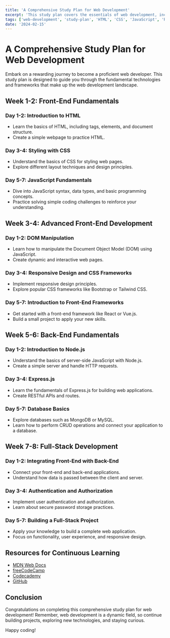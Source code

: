 ```yaml
---
title: 'A Comprehensive Study Plan for Web Development'
excerpt: 'This study plan covers the essentials of web development, including HTML, CSS, JavaScript, and popular frameworks. It also includes project building and resources for continuous learning.'
tags: ['web-development', 'study-plan', 'HTML', 'CSS', 'JavaScript', 'React', 'Node.js']
date: '2024-02-15'
---
```


# A Comprehensive Study Plan for Web Development

Embark on a rewarding journey to become a proficient web developer. This study plan is designed to guide you through the fundamental technologies and frameworks that make up the web development landscape.

## Week 1-2: Front-End Fundamentals

### Day 1-2: Introduction to HTML
- Learn the basics of HTML, including tags, elements, and document structure.
- Create a simple webpage to practice HTML.

### Day 3-4: Styling with CSS
- Understand the basics of CSS for styling web pages.
- Explore different layout techniques and design principles.

### Day 5-7: JavaScript Fundamentals
- Dive into JavaScript syntax, data types, and basic programming concepts.
- Practice solving simple coding challenges to reinforce your understanding.

## Week 3-4: Advanced Front-End Development

### Day 1-2: DOM Manipulation
- Learn how to manipulate the Document Object Model (DOM) using JavaScript.
- Create dynamic and interactive web pages.

### Day 3-4: Responsive Design and CSS Frameworks
- Implement responsive design principles.
- Explore popular CSS frameworks like Bootstrap or Tailwind CSS.

### Day 5-7: Introduction to Front-End Frameworks
- Get started with a front-end framework like React or Vue.js.
- Build a small project to apply your new skills.

## Week 5-6: Back-End Fundamentals

### Day 1-2: Introduction to Node.js
- Understand the basics of server-side JavaScript with Node.js.
- Create a simple server and handle HTTP requests.

### Day 3-4: Express.js
- Learn the fundamentals of Express.js for building web applications.
- Create RESTful APIs and routes.

### Day 5-7: Database Basics
- Explore databases such as MongoDB or MySQL.
- Learn how to perform CRUD operations and connect your application to a database.

## Week 7-8: Full-Stack Development

### Day 1-2: Integrating Front-End with Back-End
- Connect your front-end and back-end applications.
- Understand how data is passed between the client and server.

### Day 3-4: Authentication and Authorization
- Implement user authentication and authorization.
- Learn about secure password storage practices.

### Day 5-7: Building a Full-Stack Project
- Apply your knowledge to build a complete web application.
- Focus on functionality, user experience, and responsive design.

## Resources for Continuous Learning

- [MDN Web Docs](https://developer.mozilla.org/en-US/docs/Web)
- [freeCodeCamp](https://www.freecodecamp.org/)
- [Codecademy](https://www.codecademy.com/)
- [GitHub](https://github.com/)

## Conclusion

Congratulations on completing this comprehensive study plan for web development! Remember, web development is a dynamic field, so continue building projects, exploring new technologies, and staying curious.

Happy coding!
